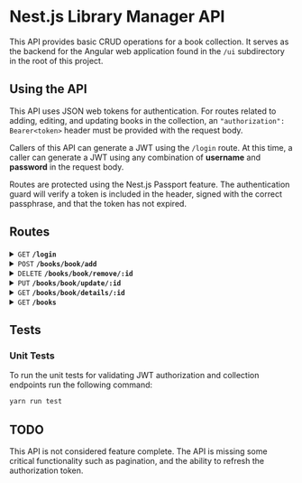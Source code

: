 # Nest.js Library Manager API

This API provides basic CRUD operations for a book collection. It serves as the backend for the Angular web application found in the `/ui` subdirectory in the root of this project.

## Using the API

This API uses JSON web tokens for authentication. For routes related to adding, editing, and updating books in the collection, an <code>"authorization": Bearer\<token></code> header must be provided with the request body.

Callers of this API can generate a JWT using the <code>/login</code> route. At this time, a caller can generate a JWT using any combination of **username** and **password** in the request body.

Routes are protected using the Nest.js Passport feature. The authentication guard will verify a token is included in the header, signed with the correct passphrase, and that the token has not expired.

## Routes

<details>
<summary>
<code>GET</code> <code><b>/login</b></code>
</summary> 
<br/>
Generate a JSON web token that will be required for all collection routes, with the exception of <code>/books</code> and <code>/books/book/details/:id</code>. 
<br/><br/>
Returns <code>HTTP 201</code> upon success.

##### Request

```
{
  "username": "username",
  "password": "password"
}
```

##### Response

```
{
  "token":"eyJhbGciOiJIUzI1NiIsInR5cCI6IkpXVCJ9.eyJleHBpcmVzIjoxNjI4NDYyMzMwLCJ1c2VyaWQiOjF9.LGte1UTgmzCg8L_FOdDPY7YsSlBeQQs3QyZDe2A7kNY"
}
```

</details>

<details>
<summary>
<code>POST</code> <code><b>/books/book/add</b></code>
</summary>
<br/>
Add a book to the collection. 
<br/><br/>
Returns <code>HTTP 201</code> upon success.

##### Request

```
{
	"isbn": "B0833FBNHV",
	"title": "The Pragmatic Programmer",
	"author": "David Thomas",
	"description": "The Pragmatic Programmer is one of those rare tech audiobooks you’ll listen, re-listen, and listen to again over the years. Whether you’re new to the field or an experienced practitioner, you’ll come away with fresh insights each and every time. ",
	"publisher": "David Thomas",
}
```

##### Response

```
{
	"isbn": "B0833FBNHV",
	"title": "The Pragmatic Programmer",
	"author": "David Thomas",
	"description": "The Pragmatic Programmer is one of those rare tech audiobooks you’ll listen, re-listen, and listen to again over the years. Whether you’re new to the field or an experienced practitioner, you’ll come away with fresh insights each and every time. ",
	"publisher": "David Thomas",
	"_id": "6598f2f57732a89e7d248c40",
	"createdAt": "2024-01-06T06:28:05.106Z",
	"updatedAt": "2024-01-06T06:28:05.106Z",
	"__v": 0
}
```

</details>

<details>
<summary>
<code>DELETE</code> <code><b>/books/book/remove/:id</b></code>
</summary> 
<br/>
Remove a book from the collection. 
<br/><br/>
Returns <code>HTTP 200</code> upon success.

##### Request

```
{
	"isbn": "B0833FBNHV",
	"title": "The Pragmatic Programmer",
	"author": "David Thomas",
	"description": "The Pragmatic Programmer is one of those rare tech audiobooks you’ll listen, re-listen, and listen to again over the years. Whether you’re new to the field or an experienced practitioner, you’ll come away with fresh insights each and every time. ",
	"publisher": "David Thomas",
}
```

##### Response

There is no body in the response. The client must validate HTTP status code to determine success.

</details>

<details>
<summary>
<code>PUT</code> <code><b>/books/book/update/:id</b></code> 
</summary>
<br/>
Update a book in the collection. The caller is only required to provide the field and value for which they wish to update; a fully formed book object is not required. 
<br/><br/>
Returns <code>HTTP 200</code> upon success.

<br/>

##### Request

```
{
	"description": "Updated description",
}
```

##### Response

```
{
	"isbn": "B0833FBNHV",
	"title": "The Pragmatic Programmer",
	"author": "David Thomas",
	"description": "Updated description",
	"publisher": "David Thomas",
	"_id": "6598f2f57732a89e7d248c40",
	"createdAt": "2024-01-06T06:29:05.106Z",
	"updatedAt": "2024-01-06T06:29:05.106Z",
	"__v": 1
}
```

</details>

<details>
<summary>
<code>GET</code> <code><b>/books/book/details/:id</b></code> 
</summary>
<br/>

Get the book object for the <code>id</code> specified.
<br/><br/>
Returns <code>HTTP 200</code> upon succes.

##### Request

Method does not require a request body. Caller only needs to provide a valid <code>id</code> in the path.

##### Response

```
{
	"isbn": "B0833FBNHV",
	"title": "The Pragmatic Programmer",
	"author": "David Thomas",
	"description": "Updated description",
	"publisher": "David Thomas",
	"_id": "6598f2f57732a89e7d248c40",
	"createdAt": "2024-01-06T06:28:05.106Z",
	"updatedAt": "2024-01-06T06:28:05.106Z",
	"__v": 0
}
```

</details>

<details>
<summary>
<code>GET</code> <code><b>/books</b></code> 
</summary>
<br/>

Get an array of book objects.
<br/><br/>
Returns <code>HTTP 200</code> upon succes.

##### Request

This method does not require a request body. Callers have access to search functionality, as well as some rudimentary pagination controls.

Callers can search the collection by providing a key/value pair for each of the fields they wish to search on/for. For example, if a caller wanted to limit results to only those books whose title include the word `book`, the caller would simply need to append `title=book` to the query string.

The pagination features for this API are incomplete. A caller can limit the maximum number of results returned from this method by including `limit=n` in the query string, where `n` is an integer value (**NOTE:** The default limit is `10`).

If the total number of results of the query exceed the limit, the caller can provide a `page=n` value to get another subset of results equal to the value of the `limit` parameter. For all queries, the first subset of results are returned in the first page (i.e. `page=1`).

As an example, if the collection contains thirty books, the caller would be required to set `page=2` to retrieve items eleven through twenty, assuming the limit is `10`. Likewise, if the caller wanted to retrieve the last ten items in the collection, the caller would need to provide `page=3` in the query string to receive items twenty one through thirty.

As this pagination implementation is incomplete, the body of the response does not include the necessary information to fully implement paginated controls in an application consuming this API. A future iteration of this method would provide a wrapper to the response body that includes a total count of records matching the query provided, as well as pagination information informing the caller which page they're currently receiving and if there are additional pages to consume.

##### Response

```
[
  {
    "_id": '6598f2f57732a89e7d248c40',
    "isbn": '978-1680507221',
    "title": 'Book One',
    "author": 'Author One',
    "description": 'Description One',
    "publisher": 'Publisher One',
    "createdAt": '2024-01-06T06:28:05.106Z',
    "updatedAt": '2024-01-06T06:28:05.106Z',
    "__v": 0,
  },
  {
    "_id": '6599a1277732a89e7d248ca4',
    "isbn": '123-4567890',
    "title": 'Book Two',
    "author": 'Author Two',
    "description": 'Description Two',
    "publisher": 'Publisher Two',
    "createdAt": '2024-01-06T18:51:19.674Z',
    "updatedAt": '2024-01-06T18:51:19.674Z',
    "__v": 0,
  },
];
```

</details>

## Tests

### Unit Tests

To run the unit tests for validating JWT authorization and collection endpoints run the following command:

```bash
yarn run test
```

## TODO

This API is not considered feature complete. The API is missing some critical functionality such as pagination, and the ability to refresh the authorization token.
